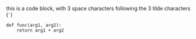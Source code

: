 this is a code block, with 3 space characters following
the 3 tilde characters (`` ` ``)

```   
def func(arg1, arg2):
    return arg1 + arg2
```
